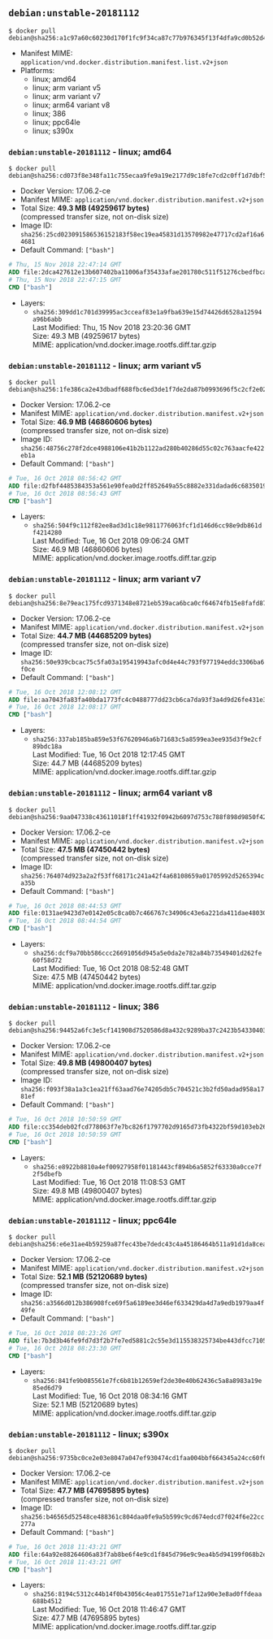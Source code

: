 ## `debian:unstable-20181112`

```console
$ docker pull debian@sha256:a1c97a60c60230d170f1fc9f34ca87c77b976345f13f4dfa9cd0b52d48311291
```

-	Manifest MIME: `application/vnd.docker.distribution.manifest.list.v2+json`
-	Platforms:
	-	linux; amd64
	-	linux; arm variant v5
	-	linux; arm variant v7
	-	linux; arm64 variant v8
	-	linux; 386
	-	linux; ppc64le
	-	linux; s390x

### `debian:unstable-20181112` - linux; amd64

```console
$ docker pull debian@sha256:cd073f8e348fa11c755ecaa9fe9a19e2177d9c18fe7cd2c0ff1d7dbf5be2b8a2
```

-	Docker Version: 17.06.2-ce
-	Manifest MIME: `application/vnd.docker.distribution.manifest.v2+json`
-	Total Size: **49.3 MB (49259617 bytes)**  
	(compressed transfer size, not on-disk size)
-	Image ID: `sha256:25cd023091586536152183f58ec19ea45831d13570982e47717cd2af16a64681`
-	Default Command: `["bash"]`

```dockerfile
# Thu, 15 Nov 2018 22:47:14 GMT
ADD file:2dca427612e13b607402ba11006af35433afae201780c511f51276cbedfbca0c in / 
# Thu, 15 Nov 2018 22:47:15 GMT
CMD ["bash"]
```

-	Layers:
	-	`sha256:309dd1c701d39995ac3cceaf83e1a9fba639e15d74426d6528a12594a96b6abb`  
		Last Modified: Thu, 15 Nov 2018 23:20:36 GMT  
		Size: 49.3 MB (49259617 bytes)  
		MIME: application/vnd.docker.image.rootfs.diff.tar.gzip

### `debian:unstable-20181112` - linux; arm variant v5

```console
$ docker pull debian@sha256:1fe386ca2e43dbadf688fbc6ed3de1f7de2da87b0993696f5c2cf2e023f43216
```

-	Docker Version: 17.06.2-ce
-	Manifest MIME: `application/vnd.docker.distribution.manifest.v2+json`
-	Total Size: **46.9 MB (46860606 bytes)**  
	(compressed transfer size, not on-disk size)
-	Image ID: `sha256:48756c278f2dce4988106e41b2b1122ad280b40286d55c02c763aacfe422eb1a`
-	Default Command: `["bash"]`

```dockerfile
# Tue, 16 Oct 2018 08:56:42 GMT
ADD file:d2fbf4485384353a561e90fea0d2ff852649a55c8882e331dadad6c683501994 in / 
# Tue, 16 Oct 2018 08:56:43 GMT
CMD ["bash"]
```

-	Layers:
	-	`sha256:504f9c112f82ee8ad3d1c18e9811776063fcf1d146d6cc98e9db861df4214280`  
		Last Modified: Tue, 16 Oct 2018 09:06:24 GMT  
		Size: 46.9 MB (46860606 bytes)  
		MIME: application/vnd.docker.image.rootfs.diff.tar.gzip

### `debian:unstable-20181112` - linux; arm variant v7

```console
$ docker pull debian@sha256:8e79eac175fcd9371348e8721eb539aca6bca0cf64674fb15e8fafd87e2e897a
```

-	Docker Version: 17.06.2-ce
-	Manifest MIME: `application/vnd.docker.distribution.manifest.v2+json`
-	Total Size: **44.7 MB (44685209 bytes)**  
	(compressed transfer size, not on-disk size)
-	Image ID: `sha256:50e939cbcac75c5fa03a195419943afc0d4e44c793f977194eddc3306ba6f0ce`
-	Default Command: `["bash"]`

```dockerfile
# Tue, 16 Oct 2018 12:08:12 GMT
ADD file:aa7043fa83fa40bda1773fc4c0488777dd23cb6ca7da93f3a4d9d26fe431e3d0 in / 
# Tue, 16 Oct 2018 12:08:17 GMT
CMD ["bash"]
```

-	Layers:
	-	`sha256:337ab185ba859e53f67620946a6b71683c5a8599ea3ee935d3f9e2cf89bdc18a`  
		Last Modified: Tue, 16 Oct 2018 12:17:45 GMT  
		Size: 44.7 MB (44685209 bytes)  
		MIME: application/vnd.docker.image.rootfs.diff.tar.gzip

### `debian:unstable-20181112` - linux; arm64 variant v8

```console
$ docker pull debian@sha256:9aa047338c43611018f1ff41932f0942b6097d753c788f898d9850f42be4ef87
```

-	Docker Version: 17.06.2-ce
-	Manifest MIME: `application/vnd.docker.distribution.manifest.v2+json`
-	Total Size: **47.5 MB (47450442 bytes)**  
	(compressed transfer size, not on-disk size)
-	Image ID: `sha256:764074d923a2a2f53ff68171c241a42f4a68108659a01705992d5265394ca35b`
-	Default Command: `["bash"]`

```dockerfile
# Tue, 16 Oct 2018 08:44:53 GMT
ADD file:0131ae9423d7e0142e05c8ca0b7c466767c34906c43e6a221da411dae480309c in / 
# Tue, 16 Oct 2018 08:44:54 GMT
CMD ["bash"]
```

-	Layers:
	-	`sha256:dcf9a70bb586ccc26691056d945a5e0da2e782a84b73549401d262fe60f58d72`  
		Last Modified: Tue, 16 Oct 2018 08:52:48 GMT  
		Size: 47.5 MB (47450442 bytes)  
		MIME: application/vnd.docker.image.rootfs.diff.tar.gzip

### `debian:unstable-20181112` - linux; 386

```console
$ docker pull debian@sha256:94452a6fc3e5cf141908d7520586d8a432c9289ba37c2423b54330403fd39eb9
```

-	Docker Version: 17.06.2-ce
-	Manifest MIME: `application/vnd.docker.distribution.manifest.v2+json`
-	Total Size: **49.8 MB (49800407 bytes)**  
	(compressed transfer size, not on-disk size)
-	Image ID: `sha256:f093f38a1a3c1ea21ff63aad76e74205db5c704521c3b2fd50adad958a1781ef`
-	Default Command: `["bash"]`

```dockerfile
# Tue, 16 Oct 2018 10:50:59 GMT
ADD file:cc354deb02fcd778063f7e7bc826f1797702d9165d73fb4322bf59d103eb2642 in / 
# Tue, 16 Oct 2018 10:50:59 GMT
CMD ["bash"]
```

-	Layers:
	-	`sha256:e8922b8810a4ef00927958f01181443cf894b6a5852f63330a0cce7f2f5dbefb`  
		Last Modified: Tue, 16 Oct 2018 11:08:53 GMT  
		Size: 49.8 MB (49800407 bytes)  
		MIME: application/vnd.docker.image.rootfs.diff.tar.gzip

### `debian:unstable-20181112` - linux; ppc64le

```console
$ docker pull debian@sha256:e6e31ae4b59259a87fec43be7dedc43c4a45186464b511a91d1da8cea523f9a8
```

-	Docker Version: 17.06.2-ce
-	Manifest MIME: `application/vnd.docker.distribution.manifest.v2+json`
-	Total Size: **52.1 MB (52120689 bytes)**  
	(compressed transfer size, not on-disk size)
-	Image ID: `sha256:a3566d012b386908fce69f5a6189ee3d46ef633429da4d7a9edb1979aa4f49fe`
-	Default Command: `["bash"]`

```dockerfile
# Tue, 16 Oct 2018 08:23:26 GMT
ADD file:7b3d3b46fe9fd7d3f2b7fe7ed5881c2c55e3d115538325734be443dfcc71051f in / 
# Tue, 16 Oct 2018 08:23:30 GMT
CMD ["bash"]
```

-	Layers:
	-	`sha256:841fe9b085561e7fc6b81b12659ef2de30e40b62436c5a8a8983a19e85ed6d79`  
		Last Modified: Tue, 16 Oct 2018 08:34:16 GMT  
		Size: 52.1 MB (52120689 bytes)  
		MIME: application/vnd.docker.image.rootfs.diff.tar.gzip

### `debian:unstable-20181112` - linux; s390x

```console
$ docker pull debian@sha256:9735bc0ce2e03e8047a047ef930474cd1faa004bbf664345a24cc60f65da4e86
```

-	Docker Version: 17.06.2-ce
-	Manifest MIME: `application/vnd.docker.distribution.manifest.v2+json`
-	Total Size: **47.7 MB (47695895 bytes)**  
	(compressed transfer size, not on-disk size)
-	Image ID: `sha256:b46565d52548ce488361c804daa0fe9a5b599c9cd674edcd7f024f6e22cc277a`
-	Default Command: `["bash"]`

```dockerfile
# Tue, 16 Oct 2018 11:43:21 GMT
ADD file:64a92e88264606a83f7ab8be6f4e9cd1f845d796e9c9ea4b5d94199f068b2ebd in / 
# Tue, 16 Oct 2018 11:43:21 GMT
CMD ["bash"]
```

-	Layers:
	-	`sha256:8194c5312c44b14f0b43056c4ea017551e71af12a90e3e8ad0ffdeaa688b4512`  
		Last Modified: Tue, 16 Oct 2018 11:46:47 GMT  
		Size: 47.7 MB (47695895 bytes)  
		MIME: application/vnd.docker.image.rootfs.diff.tar.gzip

